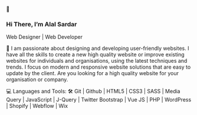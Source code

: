 👋 <h3>Hi There, I’m Alal Sardar</h3>

Web Designer | Web Developer

👀 I am passionate about designing and developing user-friendly websites. I have all the skills to create a new high quality website or improve existing websites for individuals and organisations, using the latest techniques and trends. I focus on modern and responsive website solutions that are easy to update by the client. Are you looking for a high quality website for your organisation or company.

💻 Languages and Tools: 🛠️
Git | Github | HTML5 | CSS3 | SASS | Media Query | JavaScript | J-Query | Twitter Bootstrap | Vue JS | PHP | WordPress | Shopify | Webflow | Wix




<!---
alalsardar/alalsardar is a ✨ special ✨ repository because its `README.md` (this file) appears on your GitHub profile.
You can click the Preview link to take a look at your changes.
--->
